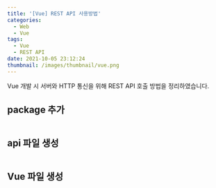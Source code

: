 ```yaml
---
title: '[Vue] REST API 사용방법'
categories:
  - Web
  - Vue
tags:
  - Vue
  - REST API
date: 2021-10-05 23:12:24
thumbnail: /images/thumbnail/vue.png
---
```


Vue 개발 시 서버와 HTTP 통신을 위해 REST API 호출 방법을 정리하였습니다.

## package 추가

```json

```

## api 파일 생성

```js

```

## Vue 파일 생성

```vue

```
